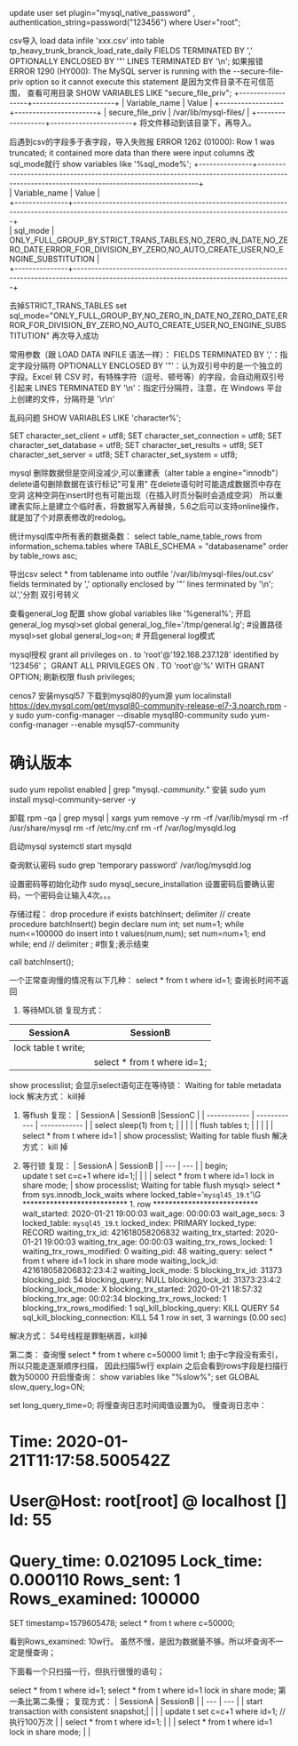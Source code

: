 update user set plugin="mysql_native_password" , authentication_string=password("123456") where User="root";

csv导入
load data infile 'xxx.csv' into table tp_heavy_trunk_branck_load_rate_daily FIELDS TERMINATED BY ',' OPTIONALLY ENCLOSED BY '"' LINES TERMINATED BY '\n';
如果报错
ERROR 1290 (HY000): The MySQL server is running with the --secure-file-priv option so it cannot execute this statement
是因为文件目录不在可信范围， 查看可用目录
SHOW VARIABLES LIKE "secure_file_priv";
+------------------+-----------------------+
| Variable_name    | Value                 |
+------------------+-----------------------+
| secure_file_priv | /var/lib/mysql-files/ |
+------------------+-----------------------+
将文件移动到该目录下，再导入。

后遇到csv的字段多于表字段，导入失败报
ERROR 1262 (01000): Row 1 was truncated; it contained more data than there were input columns 
改sql_mode就行
show variables like '%sql_mode%';
+---------------+-------------------------------------------------------------------------------------------------------------------------------------------+                                               
| Variable_name | Value                                                                                                                                     |                                               
+---------------+-------------------------------------------------------------------------------------------------------------------------------------------+                                               
| sql_mode      | ONLY_FULL_GROUP_BY,STRICT_TRANS_TABLES,NO_ZERO_IN_DATE,NO_ZERO_DATE,ERROR_FOR_DIVISION_BY_ZERO,NO_AUTO_CREATE_USER,NO_ENGINE_SUBSTITUTION |                                               
+---------------+-------------------------------------------------------------------------------------------------------------------------------------------+  

去掉STRICT_TRANS_TABLES
set sql_mode="ONLY_FULL_GROUP_BY,NO_ZERO_IN_DATE,NO_ZERO_DATE,ERROR_FOR_DIVISION_BY_ZERO,NO_AUTO_CREATE_USER,NO_ENGINE_SUBSTITUTION"
再次导入成功

常用参数（跟 LOAD DATA INFILE 语法一样）：
FIELDS TERMINATED BY ','：指定字段分隔符
OPTIONALLY ENCLOSED BY '"'：认为双引号中的是一个独立的字段。Excel 转 CSV 时，有特殊字符（逗号、顿号等）的字段，会自动用双引号引起来
LINES TERMINATED BY '\n'：指定行分隔符，注意，在 Windows 平台上创建的文件，分隔符是 '\r\n'


乱码问题
SHOW VARIABLES LIKE 'character%';

SET character_set_client = utf8;
SET character_set_connection = utf8;
SET character_set_database = utf8;
SET character_set_results = utf8;
SET character_set_server = utf8;
SET character_set_system = utf8;

mysql 删除数据但是空间没减少,可以重建表（alter table a engine="innodb"）
delete语句删除数据在该行标记"可复用"
在delete语句时可能造成数据页中存在空洞
这种空洞在insert时也有可能出现（在插入时页分裂时会造成空洞）
所以重建表实际上是建立个临时表，将数据写入再替换，5.6之后可以支持online操作，就是加了个对原表修改的redolog。

统计mysql库中所有表的数据条数：
select table_name,table_rows from information_schema.tables where TABLE_SCHEMA = "databasename" order by table_rows asc;

导出csv
select * from tablename into outfile '/var/lib/mysql-files/out.csv' fields terminated by ',' optionally enclosed by '"' lines terminated by '\n';
以','分割
双引号转义

查看general_log 配置
show global variables like '%general%';
开启general_log
mysql>set global general_log_file='/tmp/general.lg';    #设置路径
mysql>set global general_log=on;    # 开启general log模式

mysql授权
grant all privileges on *.* to 'root'@'192.168.237.128' identified by '123456'；
GRANT ALL PRIVILEGES ON . TO 'root'@'%' WITH GRANT OPTION;
刷新权限
flush privileges;

cenos7 安装mysql57
下载到mysql80的yum源
yum localinstall https://dev.mysql.com/get/mysql80-community-release-el7-3.noarch.rpm -y
sudo yum-config-manager --disable mysql80-community
sudo yum-config-manager --enable mysql57-community

# 确认版本
sudo yum repolist enabled | grep "mysql.*-community.*"
安装
sudo yum install mysql-community-server -y

卸载
rpm -qa | grep mysql | xargs yum remove -y
rm -rf /var/lib/mysql
rm -rf /usr/share/mysql
rm -rf /etc/my.cnf
rm -rf /var/log/mysqld.log

启动mysql
systemctl start mysqld

查询默认密码
sudo grep 'temporary password' /var/log/mysqld.log

设置密码等初始化动作
sudo mysql_secure_installation
设置密码后要确认密码，一个密码会让输入4次。。。

存储过程：
drop procedure if exists batchInsert;
delimiter //
create procedure batchInsert()
begin
    declare num int; 
    set num=1;
    while num<=100000 do
        insert into t values(num,num);
        set num=num+1;
    end while;
end
// 
delimiter ; #恢复;表示结束

call batchInsert();


一个正常查询慢的情况有以下几种：
select * from t where id=1;
查询长时间不返回
1. 等待MDL锁
复现方式：

| SessionA  | SessionB |
|---|---|
| lock table t write;| |
| | select * from t where id=1; | 

show processlist; 
会显示select语句正在等待锁：
Waiting for table metadata lock
解决方式： 
kill掉

1. 等flush
复现：
| SessionA  | SessionB   |SessionC   |
| ------------ | ------------ | ------------ |
|  select sleep(1) from t; |   |   |
|   |  flush tables t; |   |
|   | | select * from t  where id=1 |
show processlist; 
Waiting for table flush
解决方式：
kill 掉

1. 等行锁
复现：
| SessionA  | SessionB |
| --- | --- |
| begin; <br> update t set c=c+1 where id=1;| |
| | select * from t where id=1 lock in share mode; |
show processlist; 
Waiting for table flush
mysql>  select * from sys.innodb_lock_waits where locked_table='`mysql45_19`.`t`'\G
*************************** 1. row ***************************
                wait_started: 2020-01-21 19:00:03
                    wait_age: 00:00:03
               wait_age_secs: 3
                locked_table: `mysql45_19`.`t`
                locked_index: PRIMARY
                 locked_type: RECORD
              waiting_trx_id: 421618058206832
         waiting_trx_started: 2020-01-21 19:00:03
             waiting_trx_age: 00:00:03
     waiting_trx_rows_locked: 1
   waiting_trx_rows_modified: 0
                 waiting_pid: 48
               waiting_query: select * from t where id=1 lock in share mode
             waiting_lock_id: 421618058206832:23:4:2
           waiting_lock_mode: S
             blocking_trx_id: 31373
                blocking_pid: 54
              blocking_query: NULL
            blocking_lock_id: 31373:23:4:2
          blocking_lock_mode: X
        blocking_trx_started: 2020-01-21 18:57:32
            blocking_trx_age: 00:02:34
    blocking_trx_rows_locked: 1
  blocking_trx_rows_modified: 1
     sql_kill_blocking_query: KILL QUERY 54
sql_kill_blocking_connection: KILL 54
1 row in set, 3 warnings (0.00 sec)

解决方式：
54号线程是罪魁祸首，kill掉

第二类： 查询慢
select * from t where c=50000 limit 1;
由于c字段没有索引，所以只能走逐渐顺序扫描， 因此扫描5w行
explain 之后会看到rows字段是扫描行数为50000
开启慢查询：
show variables like "%slow%";
set GLOBAL slow_query_log=ON;

set long_query_time=0; 将慢查询日志时间阈值设置为0。
慢查询日志中：
# Time: 2020-01-21T11:17:58.500542Z
# User@Host: root[root] @ localhost []  Id:    55
# Query_time: 0.021095  Lock_time: 0.000110 Rows_sent: 1  Rows_examined: 100000
SET timestamp=1579605478;
select * from t where c=50000;

看到Rows_examined: 10w行。
虽然不慢，是因为数据量不够。所以坏查询不一定是慢查询；

下面看一个只扫描一行，但执行很慢的语句；

select * from t where id=1; 
select * from t where id=1 lock in share mode;
第一条比第二条慢；
复现方式：
| SessionA  | SessionB |
| --- | --- |
| start transaction with consistent snapshot;| |
| | update t set c=c+1 where id=1; // 执行100万次 |
| select * from t where id=1; | |
| select * from t where id=1 lock in share mode; |  |








